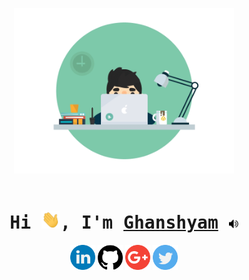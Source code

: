 
<p align="center">
     <img src="https://github.com/CG1507/CG1507/blob/master/media/desk.gif" width="70%">
    <br><br>
</p>

<h1 align="center">
    <samp>
        Hi <img src="https://github.com/CG1507/CG1507/blob/master/media/hello.gif" width="30px">,
        I'm <a href="https://cg1507.github.io/">Ghanshyam</a>
        <audio id="name_audio_player" src="https://github.com/CG1507/CG1507/blob/master/media/pronounce_name.mp3"></audio>
        <img onclick="document.getElementById('name_audio_player').play()" src="https://github.com/CG1507/CG1507/blob/master/media/speaker.png" width="15px">
    </samp>
</h1>

<p align="center">
<a href="https://www.linkedin.com/in/cg1507/"><img src="https://github.com/CG1507/CG1507/blob/master/media/linkedin.png" width="40" /></a>
<a href="https://github.com/CG1507"><img src="https://github.com/CG1507/CG1507/blob/master/media/github-logo.png" width="40" /></a>
<a href="mailto:g8ghanshym@gmail.com"><img src="https://github.com/CG1507/CG1507/blob/master/media/google-plus.png" width="40" /></a>
<a href="https://twitter.com/g8ghanshym"><img src="https://github.com/CG1507/CG1507/blob/master/media/twitter.png" width="40" /></a>
</p>
